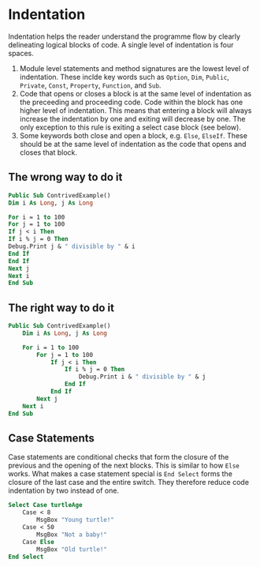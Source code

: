 # Indentation

Indentation helps the reader understand the programme flow by clearly delineating logical blocks of code. A single level of indentation is four spaces.

1. Module level statements and method signatures are the lowest level of indentation. These inclde key words such as `Option`, `Dim`, `Public`, `Private`, `Const`, `Property`, `Function`, and `Sub`.
2. Code that opens or closes a block is at the same level of indentation as the preceeding and proceeding code. Code within the block has one higher level of indentation. This means that entering a block will always increase the indentation by one and exiting will decrease by one. The only exception to this rule is exiting a select case block (see below).
3. Some keywords both close and open a block, e.g. `Else`, `ElseIf`. These should be at the same level of indentation as the code that opens and closes that block.

## The wrong way to do it

```vb
Public Sub ContrivedExample()
Dim i As Long, j As Long

For i = 1 to 100
For j = 1 to 100
If j < i Then
If i % j = 0 Then
Debug.Print j & " divisible by " & i
End If
End If
Next j
Next i
End Sub
```

## The right way to do it

```vb
Public Sub ContrivedExample()
    Dim i As Long, j As Long

    For i = 1 to 100
        For j = 1 to 100
            If j < i Then
                If i % j = 0 Then
                    Debug.Print i & " divisible by " & j
                End If
            End If
        Next j
    Next i
End Sub
```

## Case Statements

Case statements are conditional checks that form the closure of the previous and the opening of the next blocks. This is similar to how `Else` works. What makes a case statement special is `End Select` forms the closure of the last case and the entire switch. They therefore reduce code indentation by two instead of one.

```vb
Select Case turtleAge
    Case < 8
        MsgBox "Young turtle!"
    Case < 50
        MsgBox "Not a baby!"
    Case Else
        MsgBox "Old turtle!"
End Select
```

